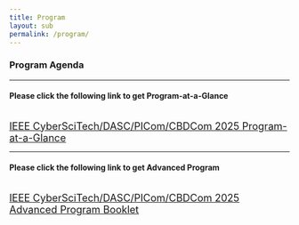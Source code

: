 ```yaml
---
title: Program
layout: sub
permalink: /program/
--- 
```


<h3>Program Agenda</h3>

<hr/>
<h4>Please click the following link to get Program-at-a-Glance</h4>
<br>
<a href="/2025/assets/CyberSciTech_DASC_PICom_CBDCom 2025 - Program at a Glance（0929E).pdf" target="_blank" style="font-size: 18px;"><u>IEEE CyberSciTech/DASC/PICom/CBDCom 2025 Program-at-a-Glance</u></a>

<hr/>
<h4>Please click the following link to get Advanced Program</h4>
<br>
<a href="/2025/assets/CyberSciTech_DASC_PICom_CBDCom 2025 - Advanced Program (1001A).pdf" target="_blank" style="font-size: 18px;"><u>IEEE CyberSciTech/DASC/PICom/CBDCom 2025 Advanced Program Booklet</u></a>
